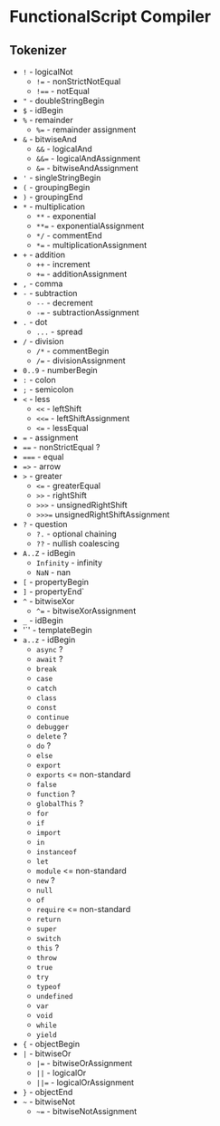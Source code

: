 # FunctionalScript Compiler

## Tokenizer

- `!` - logicalNot
  - `!=` - nonStrictNotEqual
  - `!==` - notEqual
- `"` - doubleStringBegin
- `$` - idBegin
- `%` - remainder
  - `%=` - remainder assignment
- `&` - bitwiseAnd
  - `&&` - logicalAnd
  - `&&=` - logicalAndAssignment
  - `&=` - bitwiseAndAssignment
- `'` - singleStringBegin
- `(` - groupingBegin
- `)` - groupingEnd
- `*` - multiplication
  - `**` - exponential
  - `**=` - exponentialAssignment
  - `*/` - commentEnd
  - `*=` - multiplicationAssignment
- `+` - addition
  - `++` - increment
  - `+=` - additionAssignment
- `,` - comma
- `-` - subtraction
  - `--` - decrement
  - `-=` - subtractionAssignment
- `.` - dot
  - `...` - spread
- `/` - division
  - `/*` - commentBegin
  - `/=` - divisionAssignment
- `0..9` - numberBegin
- `:` - colon
- `;` - semicolon
- `<` - less
  - `<<` - leftShift
  - `<<=` - leftShiftAssignment
  - `<=` - lessEqual
- `=` - assignment
 - `==` - nonStrictEqual ?
 - `===` - equal
 - `=>` - arrow
- `>` - greater
  - `<=` - greaterEqual
  - `>>` - rightShift
  - `>>>` - unsignedRightShift
  - `>>>=` unsignedRightShiftAssignment
- `?` - question
  - `?.` - optional chaining
  - `??` - nullish coalescing
- `A..Z` - idBegin
  - `Infinity` - infinity
  - `NaN` - nan
- `[` - propertyBegin
- `]` - propertyEnd`
- `^` - bitwiseXor
  - `^=` - bitwiseXorAssignment
- `_` - idBegin
- '`' - templateBegin
- `a..z` - idBegin
  - `async` ?
  - `await` ?
  - `break`
  - `case`
  - `catch`
  - `class`
  - `const`
  - `continue`
  - `debugger`
  - `delete` ?
  - `do` ?
  - `else`
  - `export`
  - `exports` <= non-standard
  - `false`
  - `function` ?
  - `globalThis` ?
  - `for`
  - `if`
  - `import`
  - `in`
  - `instanceof`
  - `let`
  - `module` <= non-standard
  - `new` ?
  - `null`
  - `of`
  - `require`  <= non-standard
  - `return`
  - `super`
  - `switch`
  - `this` ?
  - `throw`
  - `true`
  - `try`
  - `typeof`
  - `undefined`
  - `var`
  - `void`
  - `while`
  - `yield`
- `{` - objectBegin
- `|` - bitwiseOr
  - `|=` - bitwiseOrAssignment
  - `||` - logicalOr
  - `||=` - logicalOrAssignment
- `}` - objectEnd
- `~` - bitwiseNot
  - `~=` - bitwiseNotAssignment
